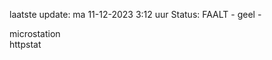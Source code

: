 laatste update: 
ma 11-12-2023  3:12   uur 
Status: FAALT - geel - 
<div class="service Y">microstation</div><div class="service G">httpstat</div>